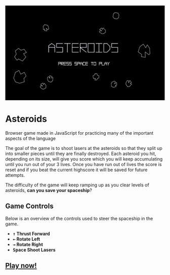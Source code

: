 ![Asteroid Game Banner Art](asteroidsBanner.webp)
# Asteroids
Browser game made in JavaScript for practicing many of the important aspects of the language

The goal of the game is to shoot lasers at the asteroids so that they split up into smaller pieces until they are finally destroyed.
Each asteroid you hit, depending on its size, will give you score which you will keep accumulating until you run out of your 3 lives.
Once you have run out of lives the score is reset and if you beat the current highscore it will be saved for future attempts.

The difficulty of the game will keep ramping up as you clear levels of asteroids, **can you save your spaceship**?

## Game Controls
Below is an overview of the controls used to steer the spaceship in the game.

- **<kbd>↑</kbd> Thrust Forward**
- **<kbd>←</kbd> Rotate Left**
- **<kbd>→</kbd> Rotate Right**
- **<kbd>Space</kbd> Shoot Lasers**

## [Play now!](https://asi96.github.io/Asteroids/asteroidGame.html)
